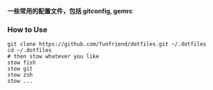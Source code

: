 **一些常用的配置文件，包括 gitconfig, gemrc**

### How to Use

``` shell
git clone https://github.com/funfriend/dotfiles.git ~/.dotfiles
cd ~/.dotfiles
# then stow whatever you like
stow fish
stow git
stow zsh
stow ...
```
